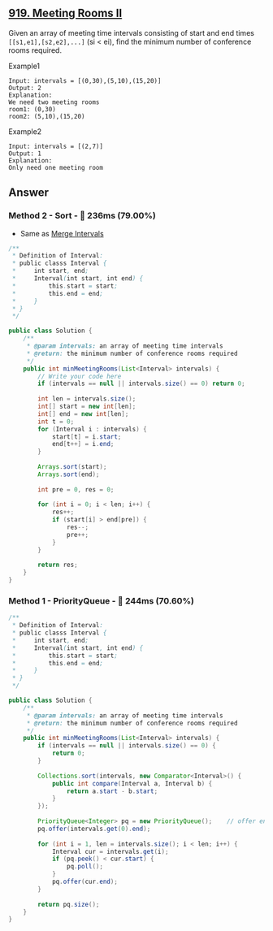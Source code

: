 ## [919. Meeting Rooms II](https://www.lintcode.com/problem/meeting-rooms-ii/description?_from=ladder&&fromId=130)

Given an array of meeting time intervals consisting of start and end times `[[s1,e1],[s2,e2],...]` (si < ei), find the minimum number of conference rooms required.

Example1

```
Input: intervals = [(0,30),(5,10),(15,20)]
Output: 2
Explanation:
We need two meeting rooms
room1: (0,30)
room2: (5,10),(15,20)
```

Example2

```
Input: intervals = [(2,7)]
Output: 1
Explanation: 
Only need one meeting room
```

## Answer
### Method 2 - Sort - :rabbit: 236ms (79.00%)

- Same as [Merge Intervals]()

```java
/**
 * Definition of Interval:
 * public classs Interval {
 *     int start, end;
 *     Interval(int start, int end) {
 *         this.start = start;
 *         this.end = end;
 *     }
 * }
 */

public class Solution {
    /**
     * @param intervals: an array of meeting time intervals
     * @return: the minimum number of conference rooms required
     */
    public int minMeetingRooms(List<Interval> intervals) {
        // Write your code here
        if (intervals == null || intervals.size() == 0) return 0;
        
        int len = intervals.size();
        int[] start = new int[len];
        int[] end = new int[len];
        int t = 0;
        for (Interval i : intervals) {
            start[t] = i.start;
            end[t++] = i.end;
        }
        
        Arrays.sort(start);
        Arrays.sort(end);
        
        int pre = 0, res = 0;
        
        for (int i = 0; i < len; i++) {
            res++;
            if (start[i] > end[pre]) {
                res--;
                pre++;
            }
        }
        
        return res;
    }
}
```

### Method 1 - PriorityQueue - :rabbit: 244ms (70.60%)

```java
/**
 * Definition of Interval:
 * public classs Interval {
 *     int start, end;
 *     Interval(int start, int end) {
 *         this.start = start;
 *         this.end = end;
 *     }
 * }
 */

public class Solution {
    /**
     * @param intervals: an array of meeting time intervals
     * @return: the minimum number of conference rooms required
     */
    public int minMeetingRooms(List<Interval> intervals) {
        if (intervals == null || intervals.size() == 0) {
            return 0;
        }
        
        Collections.sort(intervals, new Comparator<Interval>() {
            public int compare(Interval a, Interval b) {
                return a.start - b.start;
            }
        });
        
        PriorityQueue<Integer> pq = new PriorityQueue();    // offer end into pq
        pq.offer(intervals.get(0).end);
        
        for (int i = 1, len = intervals.size(); i < len; i++) {
            Interval cur = intervals.get(i);
            if (pq.peek() < cur.start) {
                pq.poll();
            }
            pq.offer(cur.end);
        }
        
        return pq.size();
    }
}
```
